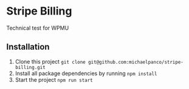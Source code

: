 # Stripe Billing

Technical test for WPMU

## Installation

1. Clone this project `git clone git@github.com:michaelpanco/stripe-billing.git`
2. Install all package dependencies by running `npm install`
3. Start the project `npm run start`
